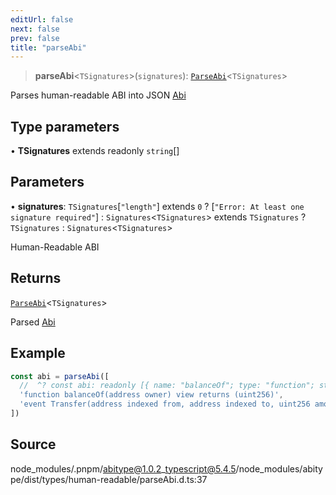 ```yaml
---
editUrl: false
next: false
prev: false
title: "parseAbi"
---
```


> **parseAbi**\<`TSignatures`\>(`signatures`): [`ParseAbi`](/reference/type-aliases/parseabi/)\<`TSignatures`\>

Parses human-readable ABI into JSON [Abi](../../../../../../../reference/tevm/utils/type-aliases/abi)

## Type parameters

• **TSignatures** extends readonly `string`[]

## Parameters

• **signatures**: `TSignatures`\[`"length"`\] extends `0` ? [`"Error: At least one signature required"`] : `Signatures`\<`TSignatures`\> extends `TSignatures` ? `TSignatures` : `Signatures`\<`TSignatures`\>

Human-Readable ABI

## Returns

[`ParseAbi`](/reference/type-aliases/parseabi/)\<`TSignatures`\>

Parsed [Abi](/reference/reference/tevm/utils/type-aliases/abi/)

## Example

```ts
const abi = parseAbi([
  //  ^? const abi: readonly [{ name: "balanceOf"; type: "function"; stateMutability:...
  'function balanceOf(address owner) view returns (uint256)',
  'event Transfer(address indexed from, address indexed to, uint256 amount)',
])
```

## Source

node\_modules/.pnpm/abitype@1.0.2\_typescript@5.4.5/node\_modules/abitype/dist/types/human-readable/parseAbi.d.ts:37
